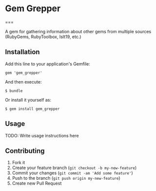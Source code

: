 # Gem Grepper
===

A gem for gathering information about other gems from multiple sources (RubyGems, RubyToolbox, IsIt19, etc.)

## Installation

Add this line to your application's Gemfile:

    gem 'gem_grepper'

And then execute:

    $ bundle

Or install it yourself as:

    $ gem install gem_grepper

## Usage

TODO: Write usage instructions here

## Contributing

1. Fork it
2. Create your feature branch (`git checkout -b my-new-feature`)
3. Commit your changes (`git commit -am 'Add some feature'`)
4. Push to the branch (`git push origin my-new-feature`)
5. Create new Pull Request
